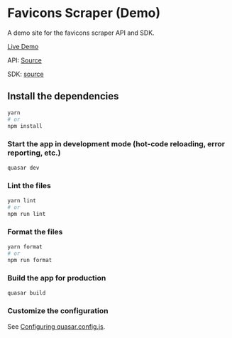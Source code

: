 # Favicons Scraper (Demo)

A demo site for the favicons scraper API and SDK.

[Live Demo](https://www.faviconscraper.mc.hzuccon.com/#/)

API: [Source](https://github.com/harvmaster/api.faviconscraper)

SDK: [source](https://github.com/harvmaster/sdk.favicons-scraper)

## Install the dependencies
```bash
yarn
# or
npm install
```

### Start the app in development mode (hot-code reloading, error reporting, etc.)
```bash
quasar dev
```


### Lint the files
```bash
yarn lint
# or
npm run lint
```


### Format the files
```bash
yarn format
# or
npm run format
```



### Build the app for production
```bash
quasar build
```

### Customize the configuration
See [Configuring quasar.config.js](https://v2.quasar.dev/quasar-cli-vite/quasar-config-js).
